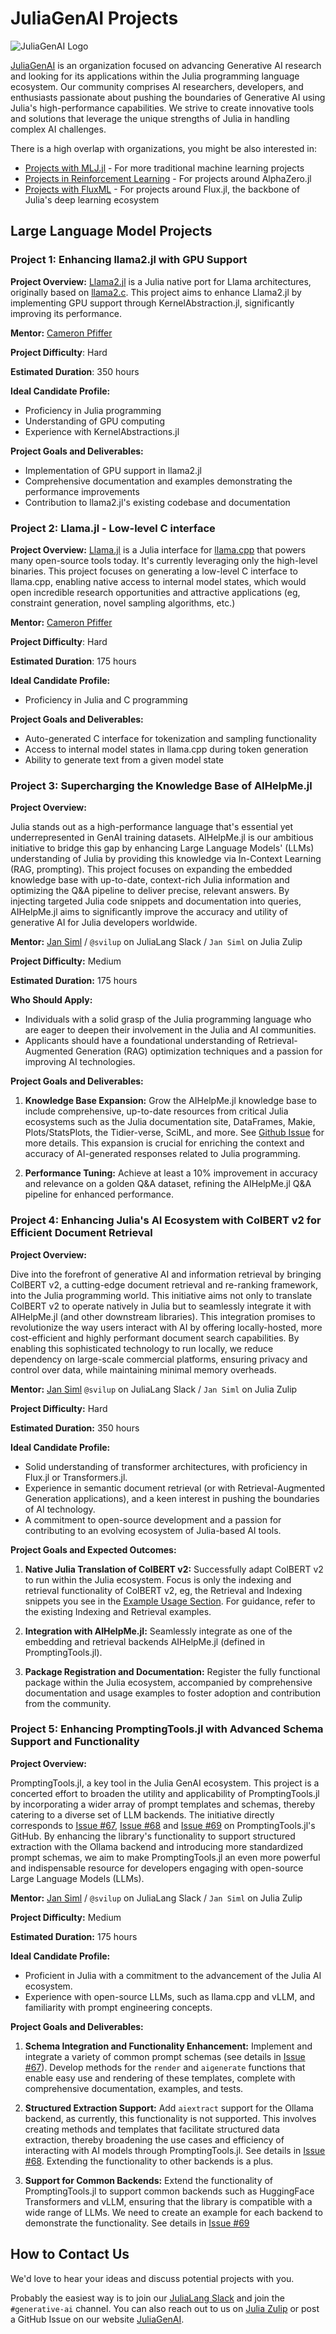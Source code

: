 # JuliaGenAI Projects

![JuliaGenAI Logo](https://github.com/JuliaGenAI/juliagenai.org/blob/main/assets/logos/logo-256.png?raw=true)

[JuliaGenAI](https://github.com/JuliaGenAI) is an organization focused on advancing Generative AI research and looking for its applications within the Julia programming language ecosystem. Our community comprises AI researchers, developers, and enthusiasts passionate about pushing the boundaries of Generative AI using Julia's high-performance capabilities. We strive to create innovative tools and solutions that leverage the unique strengths of Julia in handling complex AI challenges.

There is a high overlap with organizations, you might be also interested in:
- [Projects with MLJ.jl](https://julialang.org/jsoc/gsoc/MLJ/) - For more traditional machine learning projects
- [Projects in Reinforcement Learning](https://julialang.org/jsoc/gsoc/machine-learning/) - For projects around AlphaZero.jl
- [Projects with FluxML](https://fluxml.ai/gsoc/) - For projects around Flux.jl, the backbone of Julia's deep learning ecosystem

## Large Language Model Projects

### Project 1: Enhancing llama2.jl with GPU Support

**Project Overview:** [Llama2.jl](https://github.com/cafaxo/Llama2.jl) is a Julia native port for Llama architectures, originally based on [llama2.c](https://github.com/karpathy/llama2.c). This project aims to enhance Llama2.jl by implementing GPU support through KernelAbstraction.jl, significantly improving its performance.

**Mentor:** [Cameron Pfiffer](https://github.com/cpfiffer)

**Project Difficulty**: Hard

**Estimated Duration**: 350 hours

**Ideal Candidate Profile:**
- Proficiency in Julia programming
- Understanding of GPU computing
- Experience with KernelAbstractions.jl

**Project Goals and Deliverables:**
- Implementation of GPU support in llama2.jl
- Comprehensive documentation and examples demonstrating the performance improvements
- Contribution to llama2.jl's existing codebase and documentation

### Project 2: Llama.jl - Low-level C interface

**Project Overview:** [Llama.jl](https://github.com/marcom/Llama.jl) is a Julia interface for [llama.cpp](https://github.com/ggerganov/llama.cpp) that powers many open-source tools today. It's currently leveraging only the high-level binaries. This project focuses on generating a low-level C interface to llama.cpp, enabling native access to internal model states, which would open incredible research opportunities and attractive applications (eg, constraint generation, novel sampling algorithms, etc.)

**Mentor:** [Cameron Pfiffer](https://github.com/cpfiffer)

**Project Difficulty**: Hard

**Estimated Duration**: 175 hours

**Ideal Candidate Profile:**
  - Proficiency in Julia and C programming

**Project Goals and Deliverables:**
- Auto-generated C interface for tokenization and sampling functionality
- Access to internal model states in llama.cpp during token generation
- Ability to generate text from a given model state

### Project 3: Supercharging the Knowledge Base of AIHelpMe.jl

**Project Overview:**

Julia stands out as a high-performance language that's essential yet underrepresented in GenAI training datasets. AIHelpMe.jl is our ambitious initiative to bridge this gap by enhancing Large Language Models' (LLMs) understanding of Julia by providing this knowledge via In-Context Learning (RAG, prompting). This project focuses on expanding the embedded knowledge base with up-to-date, context-rich Julia information and optimizing the Q&A pipeline to deliver precise, relevant answers. By injecting targeted Julia code snippets and documentation into queries, AIHelpMe.jl aims to significantly improve the accuracy and utility of generative AI for Julia developers worldwide.

**Mentor:** [Jan Siml](https://github.com/svilupp) / `@svilup` on JuliaLang Slack / `Jan Siml` on Julia Zulip

**Project Difficulty:** Medium

**Estimated Duration:** 175 hours

**Who Should Apply:**
- Individuals with a solid grasp of the Julia programming language who are eager to deepen their involvement in the Julia and AI communities.
- Applicants should have a foundational understanding of Retrieval-Augmented Generation (RAG) optimization techniques and a passion for improving AI technologies.

**Project Goals and Deliverables:**

1. **Knowledge Base Expansion:** Grow the AIHelpMe.jl knowledge base to include comprehensive, up-to-date resources from critical Julia ecosystems such as the Julia documentation site, DataFrames, Makie, Plots/StatsPlots, the Tidier-verse, SciML, and more. See [Github Issue](https://github.com/svilupp/AIHelpMe.jl/issues/3) for more details. This expansion is crucial for enriching the context and accuracy of AI-generated responses related to Julia programming.
   
2. **Performance Tuning:** Achieve at least a 10% improvement in accuracy and relevance on a golden Q&A dataset, refining the AIHelpMe.jl Q&A pipeline for enhanced performance.

### Project 4: Enhancing Julia's AI Ecosystem with ColBERT v2 for Efficient Document Retrieval

**Project Overview:**

Dive into the forefront of generative AI and information retrieval by bringing ColBERT v2, a cutting-edge document retrieval and re-ranking framework, into the Julia programming world. This initiative aims not only to translate ColBERT v2 to operate natively in Julia but to seamlessly integrate it with AIHelpMe.jl (and other downstream libraries). This integration promises to revolutionize the way users interact with AI by offering locally-hosted, more cost-efficient and highly performant document search capabilities. By enabling this sophisticated technology to run locally, we reduce dependency on large-scale commercial platforms, ensuring privacy and control over data, while maintaining minimal memory overheads.

**Mentor:** [Jan Siml](https://github.com/svilupp) `@svilup` on JuliaLang Slack / `Jan Siml` on Julia Zulip

**Project Difficulty:** Hard

**Estimated Duration:** 350 hours

**Ideal Candidate Profile:**
- Solid understanding of transformer architectures, with proficiency in Flux.jl or Transformers.jl.
- Experience in semantic document retrieval (or with Retrieval-Augmented Generation applications), and a keen interest in pushing the boundaries of AI technology.
- A commitment to open-source development and a passion for contributing to an evolving ecosystem of Julia-based AI tools.

**Project Goals and Expected Outcomes:**

1. **Native Julia Translation of ColBERT v2:** Successfully adapt ColBERT v2 to run within the Julia ecosystem. Focus is only the indexing and retrieval functionality of ColBERT v2, eg, the Retrieval and Indexing snippets you see in the [Example Usage Section](https://github.com/stanford-futuredata/ColBERT). For guidance, refer to the existing Indexing and Retrieval examples.

2. **Integration with AIHelpMe.jl:** Seamlessly integrate as one of the embedding and retrieval backends AIHelpMe.jl (defined in PromptingTools.jl).

3. **Package Registration and Documentation:** Register the fully functional package within the Julia ecosystem, accompanied by comprehensive documentation and usage examples to foster adoption and contribution from the community.

### Project 5: Enhancing PromptingTools.jl with Advanced Schema Support and Functionality

**Project Overview:**

PromptingTools.jl, a key tool in the Julia GenAI ecosystem. This project is a concerted effort to broaden the utility and applicability of PromptingTools.jl by incorporating a wider array of prompt templates and schemas, thereby catering to a diverse set of LLM backends. The initiative directly corresponds to [Issue #67](https://github.com/svilupp/PromptingTools.jl/issues/67), [Issue #68](https://github.com/svilupp/PromptingTools.jl/issues/68) and [Issue #69](https://github.com/svilupp/PromptingTools.jl/issues/69) on PromptingTools.jl's GitHub. By enhancing the library's functionality to support structured extraction with the Ollama backend and introducing more standardized prompt schemas, we aim to make PromptingTools.jl an even more powerful and indispensable resource for developers engaging with open-source Large Language Models (LLMs).

**Mentor:** [Jan Siml](https://github.com/svilupp) / `@svilup` on JuliaLang Slack / `Jan Siml` on Julia Zulip

**Project Difficulty:** Medium

**Estimated Duration:** 175 hours

**Ideal Candidate Profile:**
- Proficient in Julia with a commitment to the advancement of the Julia AI ecosystem.
- Experience with open-source LLMs, such as llama.cpp and vLLM, and familiarity with prompt engineering concepts.

**Project Goals and Deliverables:**

1. **Schema Integration and Functionality Enhancement:** Implement and integrate a variety of common prompt schemas (see details in [Issue #67](https://github.com/svilupp/PromptingTools.jl/issues/67)). Develop methods for the `render` and `aigenerate` functions that enable easy use and rendering of these templates, complete with comprehensive documentation, examples, and tests.

2. **Structured Extraction Support:** Add `aiextract` support for the Ollama backend, as currently, this functionality is not supported. This involves creating methods and templates that facilitate structured data extraction, thereby broadening the use cases and efficiency of interacting with AI models through PromptingTools.jl. See details in [Issue #68](https://github.com/svilupp/PromptingTools.jl/issues/68). Extending the functionality to other backends is a plus.

3. **Support for Common Backends:** Extend the functionality of PromptingTools.jl to support common backends such as HuggingFace Transformers and vLLM, ensuring that the library is compatible with a wide range of LLMs. We need to create an example for each backend to demonstrate the functionality. See details in [Issue #69](https://github.com/svilupp/PromptingTools.jl/issues/69)

## How to Contact Us

We'd love to hear your ideas and discuss potential projects with you.

Probably the easiest way is to join our [JuliaLang Slack](https://julialang.org/slack/) and join the `#generative-ai` channel. 
You can also reach out to us on [Julia Zulip](https://julialang.zulipchat.com/#narrow/stream/423470-generative-ai) or post a GitHub Issue on our website [JuliaGenAI](https://github.com/JuliaGenAI/juliagenai.org).

